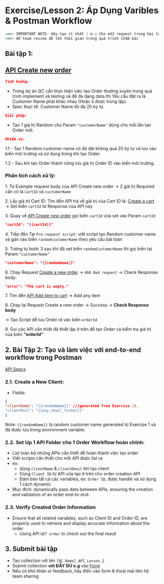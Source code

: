 # Exercise/Lesson 2: Áp Dụng Varibles & Postman Workflow
```javascript
==>> IMPORTANT NOTE: Hãy tạo ít nhất 1 e.g Cho mỗi request trong bài tập này
==>> để team review đỡ tốn thời gian trong quá trình chấm bài
```

## Bài tập 1: 

## [API Create new order](https://github.com/st-phidao/PostmanAPI/blob/main/Specs/simple-grocery-store-api.rst#43create-a-new-order)

```json
Tình huống: 
```
- Trong dự án QC cần thực hiện việc tạo Order thường xuyên trong quá trình implement và testing và để đa dạng data thì Yêu cầu đặt ra là Customer Name phải khác nhau (Hoặc ít được trùng lặp).  
- Spec thực tế: Customer Name tối đa 20 ký tự.

```json
Giải pháp:
```
- Tạo 1 giá trị Random cho Param `"customerName"` dùng cho mỗi lần tạo Order mới.

```json
Nhiệm vụ:
```
1.1 \- Tạo 1 Random customer name có độ dài không quá 20 ký tự và lưu vào biến môi trường và sử dụng trong khi tạo Order.

1.2 \- Sau khi tạo Order thành công lưu giá trị Order ID vào biến môi trường.

### Phân tích cách xử lý:

1\. Từ Example request body của API Create new order
→ 2 giá trị Required cần có là `CartID` và `customerName`

2\. Lấy giá trị Cart ID: 
Tìm đến API trả về giá trị của Cart ID là: [Create a cart](https://github.com/st-phidao/PostmanAPI/blob/main/Specs/simple-grocery-store-api.rst#33create-a-new-cart)
→ Set biến `cartId` từ Response của API này

3\. Quay về [API Create new order](https://github.com/st-phidao/PostmanAPI/edit/main/Exercise/Lession-2.md#api-create-new-order) gọi biến `cartId` vừa set vào Param `cartId`

```json
"cartId": "{{cartId}}"
```

4\. Tiếp đến Tại `Pre-request script`: viết script tạo Random customer name và gán vào biến `randomCustomerName` theo yêu cầu bài toán

5\. Tương tự bước 3 sau khi đã set biến `randomCustomerName` thì gọi biến tại Param `"customerName"`
```json
"customerName": "{{ramdomName}}"
```

6\. Chạy Request [Create a new order](https://github.com/st-phidao/PostmanAPI/edit/main/Exercise/Lession-2.md#api-create-new-order) → `400 Bad request`
→ Check Response body:
```json
"error": "The cart is empty."
```

7\. Tìm đến [API Add item to cart](https://github.com/st-phidao/PostmanAPI/blob/main/Specs/simple-grocery-store-api.rst#34add-an-item-to-cart) → Add any item

8\. Chạy lại Request Create a new order → Success → **Check Response body** 

→ Tạo Script để lưu Order id vào biến `orderId`

9\. Gọi các API cần thiết đã thiết lập ở trên để tạo Order và kiểm tra giá trị của biến **"orderId"**

## 2. Bài Tập 2: Tạo và làm việc với end-to-end workflow trong Postman
[API Specs
](https://github.com/st-phidao/PostmanAPI/blob/main/Specs/simple-grocery-store-api.rst#simple-grocery-store-api)
### 2.1. Create a New Client:
- Fields:
```json
{
"clientName": "{{randomName}}" //(generated from Exercise 1).
"clientMail": "{{any_email_format}}"
}
```
Note: `{{randomName}}` là random customer name generated từ Exercise 1 và đã được lưu trong environment variable.
### 2.2. Set Up 1 API Folder cho 1 Order Workflow hoàn chỉnh:
- List toàn bộ những APIs cần thiết để hoàn thành việc tạo order
- Viết scripts cần thiết cho mỗi API được list ra
- ex:
  - dùng `clientName` & `clientEmail` khi tạo client
  - Dùng `Client ID` từ API vừa tạo ở trên cho order creation API
  - Đảm bảo tất cả các variables, ex: `Order ID`, được handle và sử dụng 1 cách dynamic
- Mục đích: dynamically pass data between APIs, ensuring the creation and validation of an order end-to-end.
### 2.3. Verify Created Order Information
- Ensure that all related variables, such as Client ID and Order ID, are properly used to retrieve and display accurate information about the order
  - Using API `GET order` to check out the final result

## 3. Submit bài tập
- Tạo collection với tên `[QC_Name]_API_Lesson_2`
- Submit collection **với ĐẦY ĐỦ e.g** vào [Form](https://docs.google.com/forms/d/e/1FAIpQLSeRFabyZH_Y6jQnTC0H-_yFMzEri3TJ4Zd0fwqdu9NLDyLtqA/viewform)
- Nếu có khó khăn or feedback, hãy điền vào form & thoải mái liên hệ team sharing

